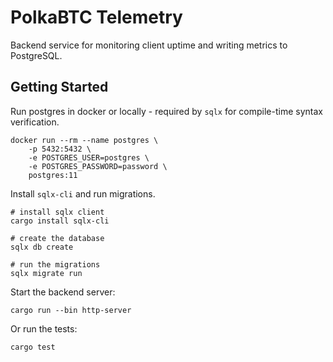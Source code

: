 # PolkaBTC Telemetry

Backend service for monitoring client uptime and writing metrics to PostgreSQL.

## Getting Started

Run postgres in docker or locally - required by `sqlx` for compile-time syntax verification.

```shell
docker run --rm --name postgres \
    -p 5432:5432 \
    -e POSTGRES_USER=postgres \
    -e POSTGRES_PASSWORD=password \
    postgres:11
```

Install `sqlx-cli` and run migrations.

```shell
# install sqlx client
cargo install sqlx-cli

# create the database
sqlx db create

# run the migrations
sqlx migrate run
```

Start the backend server:

```shell
cargo run --bin http-server
```

Or run the tests:

```shell
cargo test
```